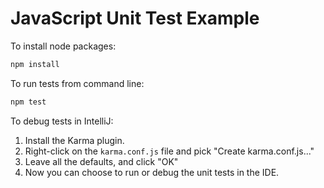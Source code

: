 # JavaScript Unit Test Example

To install node packages:
```bash
npm install
```

To run tests from command line:
```bash
npm test
```

To debug tests in IntelliJ:

1. Install the Karma plugin.
2. Right-click on the `karma.conf.js` file and pick "Create karma.conf.js..."
3. Leave all the defaults, and click "OK"
4. Now you can choose to run or debug the unit tests in the IDE.

